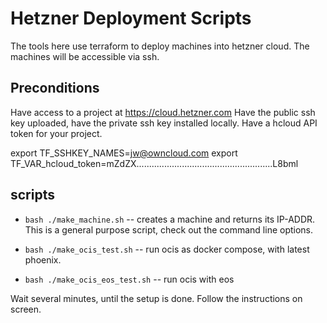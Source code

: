 # Hetzner Deployment Scripts

The tools here use terraform to deploy machines into hetzner cloud.
The machines will be accessible via ssh.

## Preconditions

Have access to a project at https://cloud.hetzner.com
Have the public ssh key uploaded, have the private ssh key installed locally.
Have a hcloud API token for your project.

  export TF_SSHKEY_NAMES=jw@owncloud.com
  export TF_VAR_hcloud_token=mZdZX......................................................L8bml


## scripts

 * `bash ./make_machine.sh` -- creates a machine and returns its IP-ADDR.
    This is a general purpose script, check out the command line options.

 * `bash ./make_ocis_test.sh` -- run ocis as docker compose, with latest phoenix.

 * `bash ./make_ocis_eos_test.sh` -- run ocis with eos

Wait several minutes, until the setup is done.
Follow the instructions on screen.
